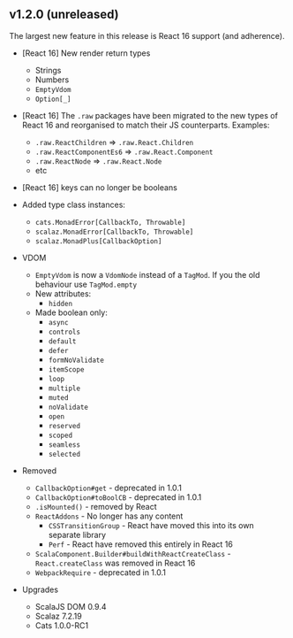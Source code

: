 ## v1.2.0 (unreleased)

The largest new feature in this release is React 16 support (and adherence).

* [React 16] New render return types
  * Strings
  * Numbers
  * `EmptyVdom`
  * `Option[_]`

* [React 16] The `.raw` packages have been migrated to the new types of React 16 and reorganised to match their JS counterparts.
  Examples:
  * `.raw.ReactChildren` => `.raw.React.Children`
  * `.raw.ReactComponentEs6` => `.raw.React.Component`
  * `.raw.ReactNode` => `.raw.React.Node`
  * etc

* [React 16] keys can no longer be booleans

* Added type class instances:
  * `cats.MonadError[CallbackTo, Throwable]`
  * `scalaz.MonadError[CallbackTo, Throwable]`
  * `scalaz.MonadPlus[CallbackOption]`

* VDOM
  * `EmptyVdom` is now a `VdomNode` instead of a `TagMod`. If you the old behaviour use `TagMod.empty`
  * New attributes:
    * `hidden`
  * Made boolean only:
    * `async`
    * `controls`
    * `default`
    * `defer`
    * `formNoValidate`
    * `itemScope`
    * `loop`
    * `multiple`
    * `muted`
    * `noValidate`
    * `open`
    * `reserved`
    * `scoped`
    * `seamless`
    * `selected`

* Removed
  * `CallbackOption#get` - deprecated in 1.0.1
  * `CallbackOption#toBoolCB` - deprecated in 1.0.1
  * `.isMounted()` - removed by React
  * `ReactAddons` - No longer has any content
    * `CSSTransitionGroup` - React have moved this into its own separate library
    * `Perf` - React have removed this entirely in React 16
  * `ScalaComponent.Builder#buildWithReactCreateClass` - `React.createClass` was removed in React 16
  * `WebpackRequire` - deprecated in 1.0.1

* Upgrades
  * ScalaJS DOM 0.9.4
  * Scalaz 7.2.19
  * Cats 1.0.0-RC1

